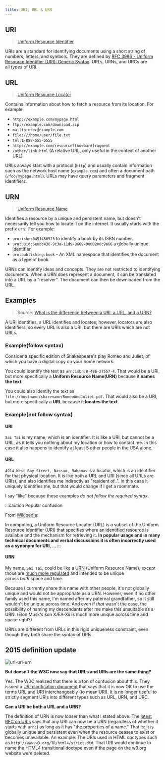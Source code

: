 ```yaml
---
title: URI, URL & URN
---
```



## URI 

> [Uniform Resource Identifier](https://en.wikipedia.org/wiki/Uniform_resource_identifier)

URIs are a standard for identifying documents using a short string of numbers, letters, and symbols. They are defined by [RFC 3986 - Uniform Resource Identifier (URI): Generic Syntax](https://www.rfc-editor.org/rfc/rfc3986). URLs, URNs, and URCs are all *types* of URI.

## URL 

> [Uniform Resource Locator](https://en.wikipedia.org/wiki/Uniform_resource_locator)

Contains information about how to fetch a resource from its location. For example:

-   `http://example.com/mypage.html`
-   `ftp://example.com/download.zip`
-   `mailto:user@example.com`
-   `file:///home/user/file.txt`
-   `tel:1-888-555-5555`
-   `http://example.com/resource?foo=bar#fragment`
-   `/other/link.html` (A relative URL, only useful in the context of another URL)

URLs always start with a protocol (`http`) and usually contain information such as the network host name (`example.com`) and often a document path (`/foo/mypage.html`). URLs may have query parameters and fragment identifiers.

## URN 

> [Uniform Resource Name](https://en.wikipedia.org/wiki/Uniform_resource_name)

Identifies a resource by a unique and persistent name, but doesn't necessarily tell you how to locate it on the internet. It usually starts with the prefix `urn:` For example:

-   `urn:isbn:0451450523` to identify a book by its ISBN number.
-   `urn:uuid:6e8bc430-9c3a-11d9-9669-0800200c9a66` a globally unique identifier
-   `urn:publishing:book` - An XML namespace that identifies the document as a type of book.

URNs can identify ideas and concepts. They are not restricted to identifying documents. When a URN does represent a document, it can be translated into a URL by a "resolver". The document can then be downloaded from the URL.

## Examples

> Source: [What is the difference between a URI, a URL, and a URN?](https://stackoverflow.com/questions/176264/what-is-the-difference-between-a-uri-a-url-and-a-urn)

A URI identifies, a URL identifies and locates; however, locators are also identifiers, so every URL is also a URI, but there are URIs which are not URLs.


### Example(follow syntax)

Consider a specific edition of Shakespeare's play Romeo and Juliet, of which you have a digital copy on your home network.

You could identify the text as `urn:isbn:0-486-27557-4`.
That would be a URI, but more specifically a **Uniform Resource Name(URN)** because it **names the text**.

You could also identify the text as `file://hostname/sharename/RomeoAndJuliet.pdf`.
That would also be a URI, but more specifically a **URL** because it **locates the text**.


### Example(not follow syntax)

#### URI

`Sai Tai` is my name, which is an identifier. It is like a URI, but cannot be a URL, as it tells you nothing about my location or how to contact me. In this case it also happens to identify at least 5 other people in the USA alone.

#### URL

`4914 West Bay Street, Nassau, Bahamas` is a locator, which is an identifier for that physical location. It is like both a URL and URI (since all URLs are URIs), and also identifies me indirectly as "resident of..". In this case it uniquely identifies me, but that would change if I get a roommate.

I say "like" because these examples *do not follow the required syntax*.

:::caution Popular confusion

From [Wikipedia](http://en.wikipedia.org/wiki/Uniform_Resource_Locator):

In computing, a Uniform Resource Locator (URL) is a subset of the Uniform Resource Identifier (URI) that specifies where an identified resource is available and the mechanism for retrieving it. **In popular usage and in many technical documents and verbal discussions it is often incorrectly used as a synonym for URI**, ... 
:::

#### URN

My name, `Sai Tai`, could be like a [URN](http://en.wikipedia.org/wiki/Uniform_Resource_Name) (Uniform Resource Name), except those are [much more regulated](https://stackoverflow.com/questions/2135450/why-is-urn-one-of-more-popular-formats-used-to-uniquely-identify-the-resource/3083561#3083561) and intended to be unique across *both* space and time.

Because I currently share this name with other people, it's not globally unique and would not be appropriate as a URN. However, even if no other family used this name, I'm named after my paternal grandfather, so it still wouldn't be unique across time. And even if *that* wasn't the case, the possibility of naming my descendants after me make this unsuitable as a URN. (Elon Musk's son XÆA-Xii is much more unique across time and space right?)

URNs are different from URLs in this rigid uniqueness constraint, even though they both share the syntax of URIs.


## 2015 definition update

![url-uri-urn](/img/software-development/others/url-uri-urn.png)

**But doesn't the W3C now say that URLs and URIs are the same thing?**

Yes. The W3C realized that there is a ton of confusion about this. They issued a [URI clarification document](http://www.w3.org/TR/uri-clarification/) that says that it is now OK to use the terms URL and URI interchangeably (to mean URI). It is no longer useful to strictly segment URIs into different types such as URL, URN, and URC.

**Can a URI be both a URL and a URN?**

The definition of URN is now looser than what I stated above. The [latest RFC on URIs](http://tools.ietf.org/pdf/rfc3986.pdf) says that any URI can now be a URN (regardless of whether it starts with `urn:`) as long as it has "the properties of a name." That is: It is globally unique and persistent even when the resource ceases to exist or becomes unavailable. An example: The URIs used in HTML doctypes such as `http://www.w3.org/TR/html4/strict.dtd`. That URI would continue to name the HTML4 transitional doctype even if the page on the w3.org website were deleted.

